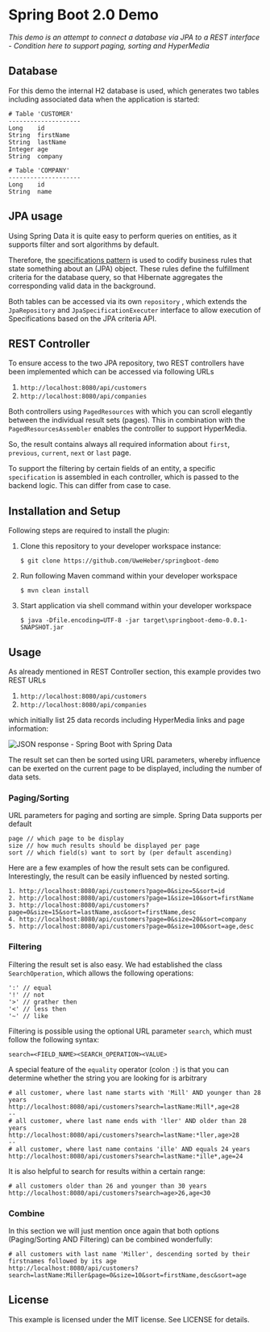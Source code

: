 # Spring Boot 2.0 Demo 
_This demo is an attempt to connect a database via JPA to a REST interface - Condition here to support paging, sorting and HyperMedia_

## Database
For this demo the internal H2 database is used, which generates two tables including associated data when the application is started:

    # Table 'CUSTOMER'
    --------------------
    Long    id 
    String  firstName
    String  lastName
    Integer age
    String  company
    
    # Table 'COMPANY'
    --------------------
    Long    id 
    String  name

## JPA usage
Using Spring Data it is quite easy to perform queries on entities, as it supports filter and sort algorithms by default.

Therefore, the [specifications pattern][anchor_1] is used to codify business rules that state something about an (JPA) object. 
These rules define the fulfillment criteria for the database query, so that Hibernate aggregates the corresponding valid data in the background.

Both tables can be accessed via its own `repository` , which extends the `JpaRepository` and `JpaSpecificationExecuter` 
interface to allow execution of Specifications based on the JPA criteria API.

## REST Controller
To ensure access to the two JPA repository, two REST controllers have been implemented which can be accessed via following URLs
1. `http://localhost:8080/api/customers`
2. `http://localhost:8080/api/companies`

Both controllers using `PagedResources` with which you can scroll elegantly between the individual result sets (pages). 
This in combination with the `PagedResourcesAssembler` enables the controller to support HyperMedia.

So, the result contains always all required information about `first`, `previous`, `current`, `next` or `last` page.

To support the filtering by certain fields of an entity, a specific `specification` is assembled in each controller, 
which is passed to the backend logic. This can differ from case to case. 

## Installation and Setup

Following steps are required to install the plugin:

1. Clone this repository to your developer workspace instance:

    `$ git clone https://github.com/UweHeber/springboot-demo`

2. Run following Maven command within your developer workspace 

    `$ mvn clean install`

3. Start application via shell command within your developer workspace 

    `$ java -Dfile.encoding=UTF-8 -jar target\springboot-demo-0.0.1-SNAPSHOT.jar`

## Usage
As already mentioned in REST Controller section, this example provides two REST URLs
1. `http://localhost:8080/api/customers`
2. `http://localhost:8080/api/companies`

which initially list 25 data records including HyperMedia links and page information:

![JSON response - Spring Boot with Spring Data][image_json-example]
    
The result set can then be sorted using URL parameters, whereby influence can be exerted on the current page to be 
displayed, including the number of data sets.

### Paging/Sorting


URL parameters for paging and sorting are simple. Spring Data supports per default

    page // which page to be display     
    size // how much results should be displayed per page
    sort // which field(s) want to sort by (per default ascending)
    
Here are a few examples of how the result sets can be configured. Interestingly, the result can be easily influenced by 
nested sorting. 

    1. http://localhost:8080/api/customers?page=0&size=5&sort=id
    2. http://localhost:8080/api/customers?page=1&size=10&sort=firstName
    3. http://localhost:8080/api/customers?page=0&size=15&sort=lastName,asc&sort=firstName,desc
    4. http://localhost:8080/api/customers?page=0&size=20&sort=company
    5. http://localhost:8080/api/customers?page=0&size=100&sort=age,desc
 
### Filtering

Filtering the result set is also easy. We had established the class `SearchOperation`, which allows the following 
operations:

    ':' // equal
    '!' // not
    '>' // grather then
    '<' // less then
    '~' // like
    
Filtering is possible using the optional URL parameter `search`, which must follow the following syntax:

    search=<FIELD_NAME><SEARCH_OPERATION><VALUE>

A special feature of the `equality` operator (colon `:`) is that you can determine whether the string you are looking for is 
arbitrary

    # all customer, where last name starts with 'Mill' AND younger than 28 years
    http://localhost:8080/api/customers?search=lastName:Mill*,age<28
    --
    # all customer, where last name ends with 'ller' AND older than 28 years
    http://localhost:8080/api/customers?search=lastName:*ller,age>28
    --
    # all customer, where last name contains 'ille' AND equals 24 years
    http://localhost:8080/api/customers?search=lastName:*ille*,age=24

It is also helpful to search for results within a certain range:
    
    # all customers older than 26 and younger than 30 years
    http://localhost:8080/api/customers?search=age>26,age<30

### Combine

In this section we will just mention once again that both options (Paging/Sorting AND Filtering) can be combined 
wonderfully:

    # all customers with last name 'Miller', descending sorted by their firstnames followed by its age
    http://localhost:8080/api/customers?search=lastName:Miller&page=0&size=10&sort=firstName,desc&sort=age
    
## License
This example is licensed under the MIT license. See LICENSE for details.


[anchor_1]: https://dzone.com/articles/java-using-specification
[image_json-example]: https://heber.it/images/github/springboot-data_json-exampl.png